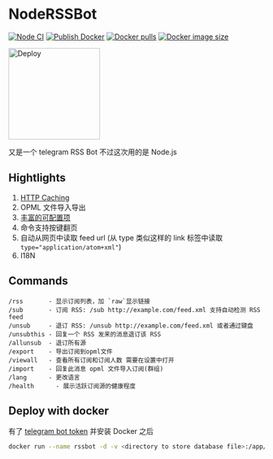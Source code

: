 # NodeRSSBot

[![Node CI](https://github.com/fengkx/NodeRSSBot/workflows/Node%20CI/badge.svg?branch=master)](https://github.com/fengkx/NodeRSSBot/actions?query=workflow%3A%22Node+CI%22)
[![Publish Docker](https://github.com/fengkx/NodeRSSBot/workflows/Publish%20Docker/badge.svg?branch=master)](https://github.com/fengkx/NodeRSSBot/actions?query=workflow%3A%22Publish+Docker%22)
[![Docker pulls](https://badgen.net/docker/pulls/fengkx/node_rssbot)](https://hub.docker.com/repository/docker/fengkx/node_rssbot)
[![Docker image size](https://badgen.net/docker/size/fengkx/node_rssbot/latest/amd64)](https://hub.docker.com/repository/docker/fengkx/node_rssbot)

<p>
<a href="https://www.heroku.com/deploy?template=https://github.com/fengkx/NodeRSSBot/tree/master">
  <img width=180 src="https://www.herokucdn.com/deploy/button.svg" alt="Deploy">
</a>
</p>

又是一个 telegram RSS Bot 不过这次用的是 Node.js

## Hightlights

1. [HTTP Caching](https://tools.ietf.org/html/rfc7234#section-4.3.1)
1. OPML 文件导入导出
1. [丰富的可配置项](guide/configurations)
1. 命令支持按键翻页
1. 自动从网页中读取 feed url (从 type 类似这样的 link 标签中读取 `type="application/atom+xml"`)
1. I18N

## Commands

```
/rss       - 显示订阅列表，加 `raw`显示链接
/sub       - 订阅 RSS: /sub http://example.com/feed.xml 支持自动检测 RSS feed
/unsub     - 退订 RSS: /unsub http://example.com/feed.xml 或者通过键盘
/unsubthis - 回复一个 RSS 发来的消息退订该 RSS
/allunsub  - 退订所有源
/export    - 导出订阅到opml文件
/viewall   - 查看所有订阅和订阅人数 需要在设置中打开
/import    - 回复此消息 opml 文件导入订阅(群组)
/lang      - 更改语言
/health      - 展示活跃订阅源的健康程度
```

## Deploy with docker

有了 [telegram bot token](https://core.telegram.org/bots#3-how-do-i-create-a-bot) 并安装 Docker 之后

```sh
docker run --name rssbot -d -v <directory to store database file>:/app/data/ -e RSSBOT_TOKEN=<YOUR_TGBOT_TOKEN> fengkx/node_rssbot
```
